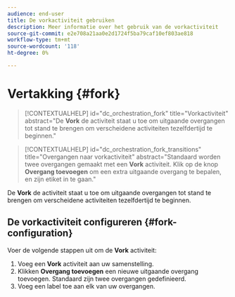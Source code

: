```yaml
---
audience: end-user
title: De vorkactiviteit gebruiken
description: Meer informatie over het gebruik van de vorkactiviteit
source-git-commit: e2e708a21aa0e2d1724f5ba79caf10ef803ae818
workflow-type: tm+mt
source-wordcount: '118'
ht-degree: 0%

---
```



# Vertakking {#fork}

>[!CONTEXTUALHELP]
>id="dc_orchestration_fork"
>title="Vorkactiviteit"
>abstract="De **Vork** de activiteit staat u toe om uitgaande overgangen tot stand te brengen om verscheidene activiteiten tezelfdertijd te beginnen."


>[!CONTEXTUALHELP]
>id="dc_orchestration_fork_transitions"
>title="Overgangen naar vorkactiviteit"
>abstract="Standaard worden twee overgangen gemaakt met een **Vork** activiteit. Klik op de knop **Overgang toevoegen** om een extra uitgaande overgang te bepalen, en zijn etiket in te gaan."

De **Vork** de activiteit staat u toe om uitgaande overgangen tot stand te brengen om verscheidene activiteiten tezelfdertijd te beginnen.

## De vorkactiviteit configureren {#fork-configuration}

Voer de volgende stappen uit om de **Vork** activiteit:

1. Voeg een **Vork** activiteit aan uw samenstelling.
1. Klikken **Overgang toevoegen** een nieuwe uitgaande overgang toevoegen. Standaard zijn twee overgangen gedefinieerd.
1. Voeg een label toe aan elk van uw overgangen.

